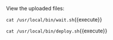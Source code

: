 View the uploaded files:

`cat /usr/local/bin/wait.sh`{{execute}}

`cat /usr/local/bin/deploy.sh`{{execute}}